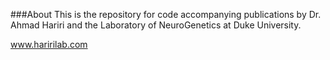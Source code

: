 ###About
This is the repository for code accompanying publications by Dr. Ahmad Hariri and the Laboratory of NeuroGenetics at Duke University.

www.haririlab.com
